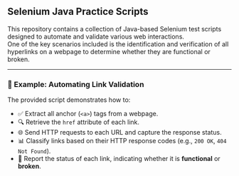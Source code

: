 ## Selenium Java Practice Scripts

This repository contains a collection of Java-based Selenium test scripts designed to automate and validate various web interactions.  
One of the key scenarios included is the identification and verification of all hyperlinks on a webpage to determine whether they are functional or broken.

---

### 🔗 Example: Automating Link Validation

The provided script demonstrates how to:

- ✅ Extract all anchor (`<a>`) tags from a webpage.
- 🔍 Retrieve the `href` attribute of each link.
- 🌐 Send HTTP requests to each URL and capture the response status.
- 📊 Classify links based on their HTTP response codes (e.g., `200 OK`, `404 Not Found`).
- 📝 Report the status of each link, indicating whether it is **functional** or **broken**.
